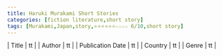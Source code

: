 ```yaml
---
title: Haruki Murakami Short Stories
categories: [fiction literature,short story]
tags: [Murakami,Japan,story,⭐⭐⭐⭐⭐⭐☆☆☆☆ 6/10,short story]
---
```

        
| Title | tt |
| Author | tt  |
| Publication Date | tt   |
| Country | tt |
| Genre | tt  |
        